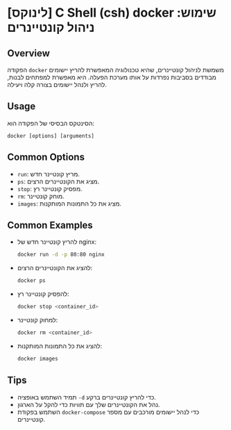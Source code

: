 # [לינוקס] C Shell (csh) docker שימוש: ניהול קונטיינרים

## Overview
הפקודה `docker` משמשת לניהול קונטיינרים, שהיא טכנולוגיה המאפשרת להריץ יישומים מבודדים בסביבות נפרדות על אותו מערכת הפעלה. היא מאפשרת למפתחים לבנות, להריץ ולנהל יישומים בצורה קלה ויעילה.

## Usage
הסינטקס הבסיסי של הפקודה הוא:
```
docker [options] [arguments]
```

## Common Options
- `run`: מריץ קונטיינר חדש.
- `ps`: מציג את הקונטיינרים הרצים.
- `stop`: מפסיק קונטיינר רץ.
- `rm`: מוחק קונטיינר.
- `images`: מציג את כל התמונות המותקנות.

## Common Examples
- להריץ קונטיינר חדש של nginx:
  ```bash
  docker run -d -p 80:80 nginx
  ```
- להציג את הקונטיינרים הרצים:
  ```bash
  docker ps
  ```
- להפסיק קונטיינר רץ:
  ```bash
  docker stop <container_id>
  ```
- למחוק קונטיינר:
  ```bash
  docker rm <container_id>
  ```
- להציג את כל התמונות המותקנות:
  ```bash
  docker images
  ```

## Tips
- תמיד השתמש באופציה `-d` כדי להריץ קונטיינרים ברקע.
- נהל את הקונטיינרים שלך עם תוויות כדי להקל על הארגון.
- השתמש בפקודת `docker-compose` כדי לנהל יישומים מורכבים עם מספר קונטיינרים.